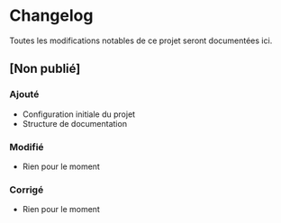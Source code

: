 # Changelog

Toutes les modifications notables de ce projet seront documentées ici.

## [Non publié]

### Ajouté
- Configuration initiale du projet
- Structure de documentation

### Modifié
- Rien pour le moment

### Corrigé
- Rien pour le moment